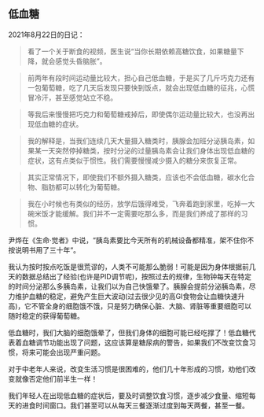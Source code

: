 ## 低血糖

2021年8月22日的日记：

>看了一个关于断食的视频，医生说“当你长期依赖高糖饮食，如果糖量下降，就会感觉头昏脑胀”。

>前两年有段时间运动量比较大，担心自己低血糖，于是买了几斤巧克力还有一包葡萄糖，吃了几天后发现只要快到饭点，就会出现低血糖的征兆，心慌冒冷汗，甚至感觉站立不稳。

>等我后来慢慢把巧克力和葡萄糖戒掉后，即使偶尔运动量比较大，也没再出现低血糖的症状。

>我的解释是，当我们连续几天大量摄入糖类时，胰腺会加班分泌胰岛素，如果某一天突然停掉糖类，按时分泌的过量胰岛素会让我们身体出现低血糖的症状，这有点类似于惯性。我们需要慢慢减少摄入的糖分来恢复正常。

>其实正常情况下，即使我们不额外摄入糖类，应该也不会低血糖，碳水化合物、脂肪都可以转化为葡萄糖。

>我在小时候也有类似的经历，放学后饿得难受，飞奔着跑到家里，吃掉一大碗米饭才能缓解。我们并不一定需要吃那么多，而是我们养成了那样的习惯。

尹烨在《生命·觉者》中说，“胰岛素要比今天所有的机械设备都精准，架不住你不按说明书用了三十年“。

我认为按时按点吃饭是很荒谬的，人类不可能那么脆弱！可能是因为身体根据前几天的数据总结出了经验(也许是PID调节呢)，按照过去的规律，生物钟每天在特定的时间分泌那么多胰岛素，让我们以为自己快饿晕了。胰腺会提前分泌胰岛素，尽力维护血糖的稳定，避免产生巨大波动(过去很少见的高GI食物会让血糖快速升高)，它不管全身的细胞饿不饿，只是努力确保心脏、大脑、肾脏等重要细胞可以随时稳定的获得葡萄糖。

低血糖时，我们大脑的细胞饿晕了，但我们身体的细胞可能已经吃撑了！低血糖代表着血糖调节功能出现了问题，这应该算是糖尿病的警告，如果我们不改变饮食习惯，将来可能会出现严重问题。

对于中老年人来说，改变生活习惯是很困难的，他们几十年形成的习惯，劝他们改变就像否定他们前半生一样！

我们年轻人在出现低血糖的症状后，要及时调整饮食习惯，逐步减少食量、缩短每天的进食时间窗口。我们甚至可以从每天三餐逐渐过度到每天两餐，甚至一餐。

